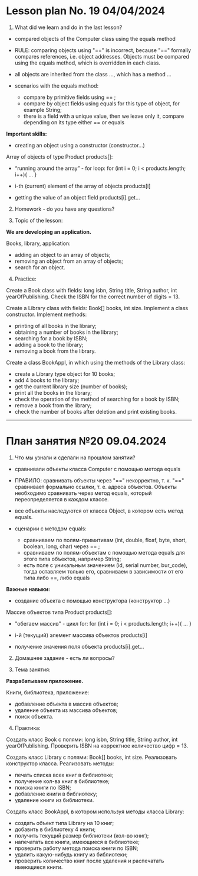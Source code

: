# Lesson plan No. 19 04/04/2024

1. What did we learn and do in the last lesson?
- compared objects of the Computer class using the equals method

- RULE: comparing objects using "==" is incorrect, because "==" formally compares references, i.e.
  object addresses. Objects must be compared using the equals method, which is overridden in each class.
- all objects are inherited from the class ..., which has a method ...

- scenarios with the equals method:
  - compare by primitive fields using == ;
  - compare by object fields using equals for this type of object, for example String;
  - there is a field with a unique value, then we leave only it, compare depending on its type either == or equals

**Important skills:**
- creating an object using a constructor (constructor...)

Array of objects of type Product products[]:

- “running around the array” - for loop:
  for (int i = 0; i < products.length; i++){
  ...
  }

- i-th (current) element of the array of objects
  products[i]

- getting the value of an object field
  products[i].get...

2. Homework - do you have any questions?

3. Topic of the lesson:

**We are developing an application.**

Books, library, application:
- adding an object to an array of objects;
- removing an object from an array of objects;
- search for an object.

4. Practice:

Create a Book class with fields:
long isbn, String title, String author, int yearOfPublishing.
Check the ISBN for the correct number of digits = 13.

Create a Library class with fields:
Book[] books, int size.
Implement a class constructor.
Implement methods:
- printing of all books in the library;
- obtaining a number of books in the library;
- searching for a book by ISBN;
- adding a book to the library;
- removing a book from the library.

Create a class BookAppl, in which using the methods of the Library class:
- create a Library type object for 10 books;
- add 4 books to the library;
- get the current library size (number of books);
- print all the books in the library;
- check the operation of the method of searching for a book by ISBN;
- remove a book from the library;
- check the number of books after deletion and print existing books.


---------------------------------

# План занятия №20 09.04.2024

1. Что мы узнали и сделали на прошлом занятии?
- сравнивали объекты класса Computer c помощью метода equals

- ПРАВИЛО: сравнивать объекты через "==" некорректно, т. к. "==" сравнивает формально ссылки, т. е.
  адреса объектов. Объекты необходимо сравнивать через метод equals, который переопределяется в каждом классе.
- все объекты наследуются от класса Object, в котором есть метод equals.

- сценарии c методом equals:
  - сравниваем по полям-примитивам (int, double, floaf, byte, short, boolean, long, char) через == ;
  - сравниваем по полям-объектам с помощью метода equals для этого типа объектов, например String;
  - есть поле с уникальным значением (id, serial number, bur_code), тогда оставляем только его, сравниваем в зависимости от его типа либо ==, либо equals

**Важные навыки:**
- создание объекта с помощью конструктора (конструктор ...)

Массив объектов типа Product products[]:

- "обегаем массив" - цикл for:
for (int i = 0; i < products.length; i++){
  ...
}

- i-й (текущий) элемент массива объектов
products[i]

- получение значения поля объекта
products[i].get...

2. Домашнее задание - есть ли вопросы?

3. Тема занятия:

**Разрабатываем приложение.**

Книги, библиотека, приложение:
- добавление объекта в массив объектов;
- удаление объекта из массива объектов;
- поиск объекта.

4. Практика:

Создать класс Book с полями:
long isbn, String title, String author, int yearOfPublishing.
Проверить ISBN на корректное количество цифр = 13.

Создать класс Library с полями:
Book[] books, int size.
Реализовать конструктор класса.
Реализовать методы:
- печать списка всех книг в библиотеке;
- получение кол-ва книг в библиотеке;
- поиска книги по ISBN;
- добавление книги в библиотеку;
- удаление книги из библиотеки.

Создать класс BookAppl, в котором используя методы класса Library:
- создать объект типа Library на 10 книг;
- добавить в библиотеку 4 книги;
- получить текущий размер библиотеки (кол-во книг);
- напечатать все книги, имеющиеся в библиотеке;
- проверить работу метода поиска книги по ISBN;
- удалить какую-нибудь книгу из библиотеки;
- проверить количество книг после удаления и распечатать имеющиеся книги.


